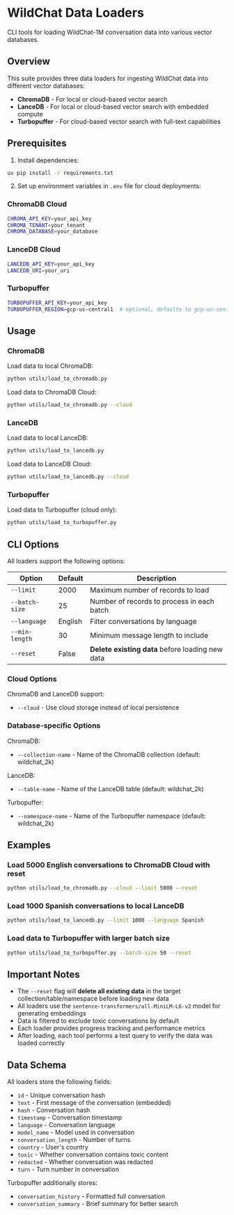 # WildChat Data Loaders

CLI tools for loading WildChat-1M conversation data into various vector databases.

## Overview

This suite provides three data loaders for ingesting WildChat data into different vector databases:
- **ChromaDB** - For local or cloud-based vector search
- **LanceDB** - For local or cloud-based vector search with embedded compute
- **Turbopuffer** - For cloud-based vector search with full-text capabilities

## Prerequisites

1. Install dependencies:
```bash
uv pip install -r requirements.txt
```

2. Set up environment variables in `.env` file for cloud deployments:

### ChromaDB Cloud
```bash
CHROMA_API_KEY=your_api_key
CHROMA_TENANT=your_tenant
CHROMA_DATABASE=your_database
```

### LanceDB Cloud
```bash
LANCEDB_API_KEY=your_api_key
LANCEDB_URI=your_uri
```

### Turbopuffer
```bash
TURBOPUFFER_API_KEY=your_api_key
TURBOPUFFER_REGION=gcp-us-central1  # optional, defaults to gcp-us-central1
```

## Usage

### ChromaDB

Load data to local ChromaDB:
```bash
python utils/load_to_chromadb.py
```

Load data to ChromaDB Cloud:
```bash
python utils/load_to_chromadb.py --cloud
```

### LanceDB

Load data to local LanceDB:
```bash
python utils/load_to_lancedb.py
```

Load data to LanceDB Cloud:
```bash
python utils/load_to_lancedb.py --cloud
```

### Turbopuffer

Load data to Turbopuffer (cloud only):
```bash
python utils/load_to_turbopuffer.py
```

## CLI Options

All loaders support the following options:

| Option | Default | Description |
|--------|---------|-------------|
| `--limit` | 2000 | Maximum number of records to load |
| `--batch-size` | 25 | Number of records to process in each batch |
| `--language` | English | Filter conversations by language |
| `--min-length` | 30 | Minimum message length to include |
| `--reset` | False | **Delete existing data** before loading new data |

### Cloud Options

ChromaDB and LanceDB support:
- `--cloud` - Use cloud storage instead of local persistence

### Database-specific Options

ChromaDB:
- `--collection-name` - Name of the ChromaDB collection (default: wildchat_2k)

LanceDB:
- `--table-name` - Name of the LanceDB table (default: wildchat_2k)

Turbopuffer:
- `--namespace-name` - Name of the Turbopuffer namespace (default: wildchat_2k)

## Examples

### Load 5000 English conversations to ChromaDB Cloud with reset
```bash
python utils/load_to_chromadb.py --cloud --limit 5000 --reset
```

### Load 1000 Spanish conversations to local LanceDB
```bash
python utils/load_to_lancedb.py --limit 1000 --language Spanish
```

### Load data to Turbopuffer with larger batch size
```bash
python utils/load_to_turbopuffer.py --batch-size 50 --reset
```

## Important Notes

- The `--reset` flag will **delete all existing data** in the target collection/table/namespace before loading new data
- All loaders use the `sentence-transformers/all-MiniLM-L6-v2` model for generating embeddings
- Data is filtered to exclude toxic conversations by default
- Each loader provides progress tracking and performance metrics
- After loading, each tool performs a test query to verify the data was loaded correctly

## Data Schema

All loaders store the following fields:
- `id` - Unique conversation hash
- `text` - First message of the conversation (embedded)
- `hash` - Conversation hash
- `timestamp` - Conversation timestamp
- `language` - Conversation language
- `model_name` - Model used in conversation
- `conversation_length` - Number of turns
- `country` - User's country
- `toxic` - Whether conversation contains toxic content
- `redacted` - Whether conversation was redacted
- `turn` - Turn number in conversation

Turbopuffer additionally stores:
- `conversation_history` - Formatted full conversation
- `conversation_summary` - Brief summary for better search
